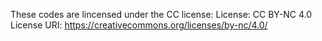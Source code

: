 These codes are lincensed under the CC license:
License: CC BY-NC 4.0
License URI: https://creativecommons.org/licenses/by-nc/4.0/
